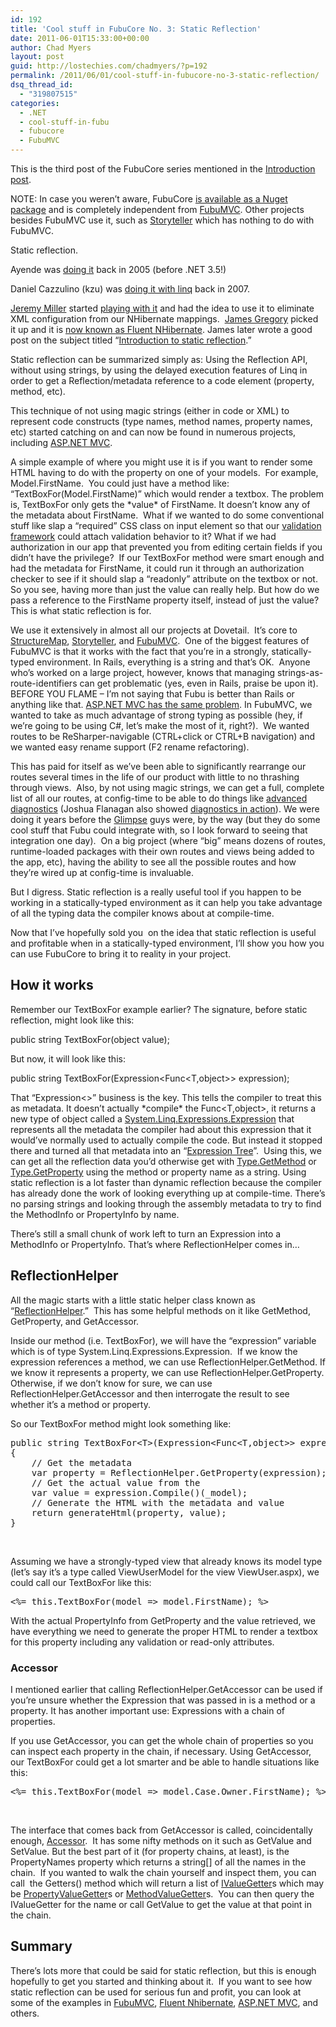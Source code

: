```yaml
---
id: 192
title: 'Cool stuff in FubuCore No. 3: Static Reflection'
date: 2011-06-01T15:33:00+00:00
author: Chad Myers
layout: post
guid: http://lostechies.com/chadmyers/?p=192
permalink: /2011/06/01/cool-stuff-in-fubucore-no-3-static-reflection/
dsq_thread_id:
  - "319807515"
categories:
  - .NET
  - cool-stuff-in-fubu
  - fubucore
  - FubuMVC
---
```

This is the third post of the FubuCore series mentioned in the [Introduction post](http://lostechies.com/chadmyers/2011/05/30/cool-stuff-in-fubucore-and-fubumvc-series/).

NOTE: In case you weren’t aware, FubuCore [is available as a Nuget package](http://www.nuget.org/List/Packages/FubuCore) and is completely independent from [FubuMVC](http://fubumvc.com/). Other projects besides FubuMVC use it, such as [Storyteller](https://github.com/storyteller/storyteller) which has nothing to do with FubuMVC.

Static reflection.

Ayende was [doing it](http://ayende.com/blog/779/static-reflection) back in 2005 (before .NET 3.5!)

Daniel Cazzulino (kzu) was [doing it with linq](http://blogs.clariusconsulting.net/kzu/statically-typed-reflection-with-linq/) back in 2007.

[Jeremy Miller](http://codebetter.com/jeremymiller/) started [playing with it](http://codebetter.com/jeremymiller/2008/06/19/working-faster-and-fewer-mapping-errors-with-nhibernate/) and had the idea to use it to eliminate XML configuration from our NHibernate mappings.&nbsp; [James Gregory](http://lostechies.com/jamesgregory/) picked it up and it is [now known as Fluent NHibernate](http://jagregory.com/writings/introducing-fluent-nhibernate/). James later wrote a good post on the subject titled “[Introduction to static reflection](http://jagregory.com/writings/introduction-to-static-reflection/).”

Static reflection can be summarized simply as: Using the Reflection API, without using strings, by using the delayed execution features of Linq in order to get a Reflection/metadata reference to a code element (property, method, etc).

This technique of not using magic strings (either in code or XML) to represent code constructs (type names, method names, property names, etc) started catching on and can now be found in numerous projects, including [ASP.NET MVC](http://weblogs.asp.net/scottgu/archive/2010/01/10/asp-net-mvc-2-strongly-typed-html-helpers.aspx).

A simple example of where you might use it is if you want to render some HTML having to do with the property on one of your models.&nbsp; For example, Model.FirstName.&nbsp; You could just have a method like:&nbsp; “TextBoxFor(Model.FirstName)” which would render a textbox. The problem is, TextBoxFor only gets the \*value\* of FirstName. It doesn’t know any of the metadata about FirstName.&nbsp; What if we wanted to do some conventional stuff like slap a “required” CSS class on input element so that our [validation framework](http://bassistance.de/jquery-plugins/jquery-plugin-validation/) could attach validation behavior to it? What if we had authorization in our app that prevented you from editing certain fields if you didn’t have the privilege?&nbsp; If our TextBoxFor method were smart enough and had the metadata for FirstName, it could run it through an authorization checker to see if it should slap a “readonly” attribute on the textbox or not.&nbsp; So you see, having more than just the value can really help. But how do we pass a reference to the FirstName property itself, instead of just the value?&nbsp; This is what static reflection is for.

We use it extensively in almost all our projects at Dovetail.&nbsp; It’s core to [StructureMap](https://github.com/structuremap/structuremap), [Storyteller](https://github.com/storyteller/storyteller), and [FubuMVC](http://fubumvc.com/).&nbsp; One of the biggest features of FubuMVC is that it works with the fact that you’re in a strongly, statically-typed environment. In Rails, everything is a string and that’s OK.&nbsp; Anyone who’s worked on a large project, however, knows that managing strings-as-route-identifiers can get problematic (yes, even in Rails, praise be upon it). BEFORE YOU FLAME – I’m not saying that Fubu is better than Rails or anything like that. [ASP.NET MVC has the same problem](http://wekeroad.com/post/6012451652/referencing-routes-in-asp-net-mvc-the-rails-way). In FubuMVC, we wanted to take as much advantage of strong typing as possible (hey, if we’re going to be using C#, let’s make the most of it, right?).&nbsp; We wanted routes to be ReSharper-navigable (CTRL+click or CTRL+B navigation) and we wanted easy rename support (F2 rename refactoring).

This has paid for itself as we’ve been able to significantly rearrange our routes several times in the life of our product with little to no thrashing through views.&nbsp; Also, by not using magic strings, we can get a full, complete list of all our routes, at config-time to be able to do things like [advanced diagnostics](http://guides.fubumvc.com/getting_started.html#howdidthatstuffgetthere) (Joshua Flanagan also showed [diagnostics in action](http://lostechies.com/joshuaflanagan/2010/01/18/fubumvc-define-your-actions-your-way/)). We were doing it years before the [Glimpse](http://getglimpse.com/) guys were, by the way (but they do some cool stuff that Fubu could integrate with, so I look forward to seeing that integration one day).&nbsp; On a big project (where “big” means dozens of routes, runtime-loaded packages with their own routes and views being added to the app, etc), having the ability to see all the possible routes and how they’re wired up at config-time is invaluable.

But I digress. Static reflection is a really useful tool if you happen to be working in a statically-typed environment as it can help you take advantage of all the typing data the compiler knows about at compile-time.

Now that I’ve hopefully sold you&nbsp; on the idea that static reflection is useful and profitable when in a statically-typed environment, I’ll show you how you can use FubuCore to bring it to reality in your project.

## How it works

Remember our TextBoxFor example earlier? The signature, before static reflection, might look like this:

public string TextBoxFor(object value);

But now, it will look like this:

public string TextBoxFor<T>(Expression<Func<T,object>> expression);

That “Expression<>&#8221; business is the key. This tells the compiler to treat this as metadata. It doesn’t actually \*compile\* the Func<T,object>, it returns a new type of object called a [System.Linq.Expressions.Expression](http://msdn.microsoft.com/en-us/library/bb335710.aspx) that represents all the metadata the compiler had about this expression that it would’ve normally used to actually compile the code. But instead it stopped there and turned all that metadata into an “[Expression Tree](http://msdn.microsoft.com/en-us/library/bb397951.aspx)”.&nbsp; Using this, we can get all the reflection data you’d otherwise get with [Type.GetMethod](http://msdn.microsoft.com/en-us/library/system.type.getmethod.aspx) or [Type.GetProperty](http://msdn.microsoft.com/en-us/library/system.type.getproperty.aspx) using the method or property name as a string. Using static reflection is a lot faster than dynamic reflection because the compiler has already done the work of looking everything up at compile-time. There’s no parsing strings and looking through the assembly metadata to try to find the MethodInfo or PropertyInfo by name.

There’s still a small chunk of work left to turn an Expression into a MethodInfo or PropertyInfo. That’s where ReflectionHelper comes in…

## ReflectionHelper

All the magic starts with a little static helper class known as “[ReflectionHelper](https://github.com/DarthFubuMVC/fubucore/blob/master/src/FubuCore/Reflection/ReflectionHelper.cs).”&nbsp; This has some helpful methods on it like GetMethod, GetProperty, and GetAccessor.

Inside our method (i.e. TextBoxFor), we will have the “expression” variable which is of type System.Linq.Expressions.Expression.&nbsp; If we know the expression references a method, we can use ReflectionHelper.GetMethod. If we know it represents a property, we can use ReflectionHelper.GetProperty. Otherwise, if we don’t know for sure, we can use ReflectionHelper.GetAccessor and then interrogate the result to see whether it’s a method or property.

So our TextBoxFor method might look something like:

<pre class="brush:csharp">public string TextBoxFor&lt;T&gt;(Expression&lt;Func&lt;T,object&gt;&gt; expression)
{
    // Get the metadata
    var property = ReflectionHelper.GetProperty(expression);
    // Get the actual value from the 
    var value = expression.Compile()(_model);
    // Generate the HTML with the metadata and value
    return generateHtml(property, value);
}</pre>

&nbsp;

Assuming we have a strongly-typed view that already knows its model type (let’s say it’s a type called ViewUserModel for the view ViewUser.aspx), we could call our TextBoxFor like this:

<pre class="brush:csharp">&lt;%= this.TextBoxFor(model =&gt; model.FirstName); %&gt;</pre>

With the actual PropertyInfo from GetProperty and the value retrieved, we have everything we need to generate the proper HTML to render a textbox for this property including any validation or read-only attributes.

### Accessor

I mentioned earlier that calling ReflectionHelper.GetAccessor can be used if you’re unsure whether the Expression that was passed in is a method or a property. It has another important use: Expressions with a chain of properties.

If you use GetAccessor, you can get the whole chain of properties so you can inspect each property in the chain, if necessary. Using GetAccessor, our TextBoxFor could get a lot smarter and be able to handle situations like this:

<pre class="brush:csharp">&lt;%= this.TextBoxFor(model =&gt; model.Case.Owner.FirstName); %&gt;</pre>

&nbsp;

The interface that comes back from GetAccessor is called, coincidentally enough, [Accessor](https://github.com/DarthFubuMVC/fubucore/blob/master/src/FubuCore/Reflection/Accessor.cs).&nbsp; It has some nifty methods on it such as GetValue and SetValue. But the best part of it (for property chains, at least), is the PropertyNames property which returns a string[] of all the names in the chain.&nbsp; If you wanted to walk the chain yourself and inspect them, you can call&nbsp; the Getters() method which will return a list of [IValueGetter](https://github.com/DarthFubuMVC/fubucore/blob/master/src/FubuCore/Reflection/IValueGetter.cs)s which may be [PropertyValueGetter](https://github.com/DarthFubuMVC/fubucore/blob/master/src/FubuCore/Reflection/PropertyValueGetter.cs)s or [MethodValueGetter](https://github.com/DarthFubuMVC/fubucore/blob/master/src/FubuCore/Reflection/MethodValueGetter.cs)s.&nbsp; You can then query the IValueGetter for the name or call GetValue to get the value at that point in the chain.

## Summary

<p align="left">
  There’s lots more that could be said for static reflection, but this is enough hopefully to get you started and thinking about it.&nbsp; If you want to see how static reflection can be used for serious fun and profit, you can look at some of the examples in <a href="https://github.com/DarthFubuMVC/fubumvc/blob/master/src/FubuMVC.Core/UI/FubuPageExtensions.cs#L95">FubuMVC</a>, <a href="http://fluentnhibernate.org">Fluent Nhibernate</a>, <a href="http://www.asp.net/mvc">ASP.NET MVC</a>, and others.
</p>